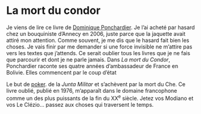 # La mort du condor

Je viens de lire ce livre de [Dominique Ponchardier](http://fr.wikipedia.org/wiki/Dominique_Ponchardier). Je l’ai acheté par hasard chez un bouquiniste d’Annecy en 2006, juste parce que la jaquette avait attiré mon attention. Comme souvent, je me dis que le hasard fait bien les choses. Je vais finir par me demander si une force invisible ne m’attire pas vers les textes que j’attends. Ce serait oublier tous les livres que je ne fais que parcourir et dont je ne parle jamais. Dans *La mort du Condor*, Ponchardier raconte ses quatre années d’ambassadeur de France en Bolivie. Elles commencent par le coup d’état

Le but de [poker](http://www.visioconferencing.com/poker-logiciel-libre.html). de la *Junta Militar* et s’achèvent par la mort du Che. Ce livre oublié, publié en 1976, m’apparaît dans le domaine francophone comme un des plus puissants de la fin du XX<sup>e</sup> siècle. Jetez vos Modiano et vos Le Clézio… passez aux choses qui traversent le temps.
